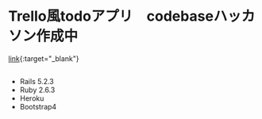 # Trello風todoアプリ　codebaseハッカソン作成中

[link](https://kanbancodebase.herokuapp.com/){:target="_blank"}

## 
- Rails 5.2.3
- Ruby 2.6.3
- Heroku
- Bootstrap4
